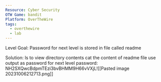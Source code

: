 ```yaml
---
Resource: Cyber Security
OTW Game: bandit
Platform: OverTheWire
tags:
  - overthewire
  - lab
---
```

Level Goal: Password for next level is stored in file called readme

Solution:
ls to view directory contents
cat the content of readme file
use output as password for next level
password: NH2SXQwcBdpmTEzi3bvBHMM9H66vVXjL![[Pasted image 20231006212713.png]]